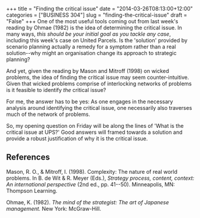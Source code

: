 +++
title = "Finding the critical issue"
date = "2014-03-26T08:13:00+12:00"
categories = ["BUSINESS 304"]
slug = "finding-the-critical-issue"
draft = "False"
+++
One of the most useful tools coming out from last week's reading by
Ohmae (1982) is the idea of determining the critical issue. In many
ways, _this should be your initial goal as you tackle any case_,
including this week's case on United Parcels. Is the 'solution' provided
by scenario planning actually a remedy for a symptom rather than a real
solution--why might an organisation change its approach to strategic
planning?

And yet, given the reading by Mason and Mitroff (1998) on wicked
problems, the idea of finding the critical issue may seem
counter-intuitive. Given that wicked problems comprise of interlocking
networks of problems is it feasible to identify _the_ critical issue?

For me, the answer has to be yes: As one engages in the necessary
analysis around identifying the critical issue, one necessarily also
traverses much of the network of problems.

So, my opening question on Friday will be along the lines of 'What is
the critical issue at UPS?' Good answers will framed towards a solution
and provide a robust justification of why it is the critical issue.

## References

Mason, R. O., & Mitroff, I. (1998). Complexity: The nature of real world
problems. In B. de Wit & R. Meyer (Eds.), _Strategy process, content,
context: An international perspective_ (2nd ed., pp. 41--50).
Minneapolis, MN: Thompson Learning.


Ohmae, K.  (1982). _The mind of the strategist: The art of Japanese
management._ New York: McGraw-Hill.

